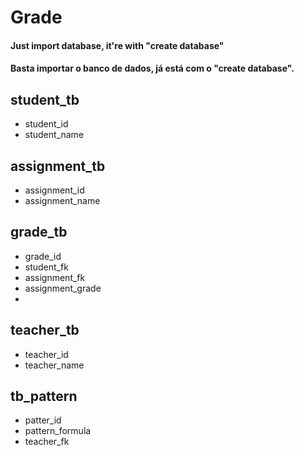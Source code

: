 
# Grade
#### Just import database, it're with "create database"
#### Basta importar o banco de dados, já está com o "create database".

## student_tb
- student_id
- student_name

## assignment_tb
- assignment_id
- assignment_name

## grade_tb
- grade_id
- student_fk
- assignment_fk
- assignment_grade
- 
## teacher_tb
- teacher_id
- teacher_name

## tb_pattern
- patter_id
- pattern_formula
- teacher_fk
